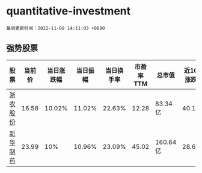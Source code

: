 # quantitative-investment

`最后更新时间：2022-11-09 14:11:03 +0800`

## 强势股票

|股票|当前价|当日涨跌幅|当日振幅|当日换手率|市盈率TTM|总市值|近10日涨跌幅|
|----|----|----|----|----|----|----|----|
|[浙农股份](https://xueqiu.com/S/SZ002758)|16.58|10.02%|11.02%|22.63%|12.28|83.34亿|40.15%|
|[新华制药](https://xueqiu.com/S/SZ000756)|23.99|10%|10.96%|23.09%|45.02|160.64亿|28.63%|
